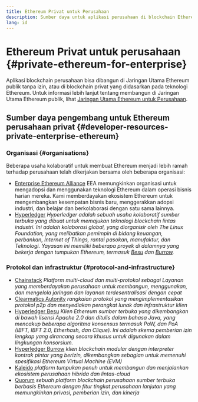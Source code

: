 ```yaml
---
title: Ethereum Privat untuk Perusahaan
description: Sumber daya untuk aplikasi perusahaan di blockchain Ethereum privat.
lang: id
---
```


# Ethereum Privat untuk perusahaan {#private-ethereum-for-enterprise}

Aplikasi blockchain perusahaan bisa dibangun di Jaringan Utama Ethereum publik tanpa izin, atau di blockchain privat yang didasarkan pada teknologi Ethereum. Untuk informasi lebih lanjut tentang membangun di Jaringan Utama Ethereum publik, lihat [Jaringan Utama Ethereum untuk Perusahaan](/enterprise/).

## Sumber daya pengembang untuk Ethereum perusahaan privat {#developer-resources-private-enterprise-ethereum}

### Organisasi {#organisations}

Beberapa usaha kolaboratif untuk membuat Ethereum menjadi lebih ramah terhadap perusahaan telah dikerjakan bersama oleh beberapa organisasi:

- [Enterprise Ethereum Alliance](https://entethalliance.org/) EEA memungkinkan organisasi untuk mengadopsi dan menggunakan teknologi Ethereum dalam operasi bisnis harian mereka. Kami memberdayakan ekosistem Ethereum untuk mengembangkan kesempatan bisnis baru, menggerakkan adopsi industri, dan belajar dan berkolaborasi dengan satu sama lainnya.
- [Hyperledger](https://hyperledger.org) _Hyperledger adalah sebuah usaha kolaboratif sumber terbuka yang dibuat untuk memajukan teknologi blockchain lintas industri. Ini adalah kolaborasi global, yang diorganisir oleh The Linux Foundation, yang melibatkan pemimpin di bidang keuangan, perbankan, Internet of Things, rantai pasokan, manufaktur, dan Teknologi. Yayasan ini memiliki beberapa proyek di dalamnya yang bekerja dengan tumpukan Ethereum, termasuk [Besu](https://www.hyperledger.org/use/besu) dan [Burrow](https://www.hyperledger.org/projects/hyperledger-burrow)._

### Protokol dan infrastruktur {#protocol-and-infrastructure}

- [Chainstack](https://chainstack.com/) _Platform multi-cloud dan multi-protokol sebagai Layanan yang memberdayakan perusahaan untuk membangun, menggunakan, dan mengelola jaringan dan layanan terdesentralisasi dengan cepat_
- [Clearmatics Autonity](https://www.clearmatics.com/about/) _rangkaian protokol yang mengimplementasikan protokol p2p dan menyediakan perangkat lunak dan infrastruktur klien_
- [Hyperledger Besu](https://www.hyperledger.org/use/besu) _Klien Ethereum sumber terbuka yang dikembangkan di bawah lisensi Apache 2.0 dan ditulis dalam bahasa Java, yang mencakup beberapa algoritma konsensus termasuk PoW, dan PoA (IBFT, IBFT 2.0, Etherhash, dan Clique). Ini adalah skema pemberian izin lengkap yang dirancang secara khusus untuk digunakan dalam lingkungan konsorsium._
- [Hyperledger Burrow](https://www.hyperledger.org/projects/hyperledger-burrow) _klien blockchain modular dengan interpreter kontrak pintar yang berizin, dikembangkan sebagian untuk memenuhi spesifikasi Ethereum Virtual Machine (EVM)_
- [Kaleido](https://kaleido.io/) _platform tumpukan penuh untuk membangun dan menjalankan ekosistem perusahaan hibrida dan lintas-cloud_
- [Quorum](https://consensys.io/quorum/) _sebuah platform blockchain perusahaan sumber terbuka berbasis Ethereum dengan fitur tingkat perusahaan lanjutan yang memungkinkan privasi, pemberian izin, dan kinerja_

